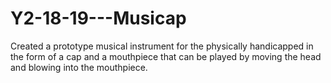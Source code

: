 # Y2-18-19---Musicap
Created a prototype musical instrument for the physically handicapped in the form of a cap and a mouthpiece that can be played by moving the head and blowing into the mouthpiece.
